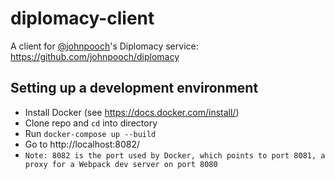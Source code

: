 # diplomacy-client

A client for [@johnpooch](https://github.com/johnpooch)'s Diplomacy service: https://github.com/johnpooch/diplomacy


## Setting up a development environment
- Install Docker (see https://docs.docker.com/install/)
- Clone repo and `cd` into directory
- Run `docker-compose up --build`
- Go to http://localhost:8082/
- `Note: 8082 is the port used by Docker, which points to port 8081, a proxy for a Webpack dev server on port 8080`
